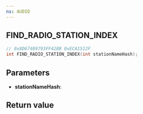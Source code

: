 ```yaml
---
ns: AUDIO
---
```

## FIND_RADIO_STATION_INDEX

```c
// 0x8D67489793FF428B 0xECA1512F
int FIND_RADIO_STATION_INDEX(int stationNameHash);
```


## Parameters
* **stationNameHash**: 

## Return value
